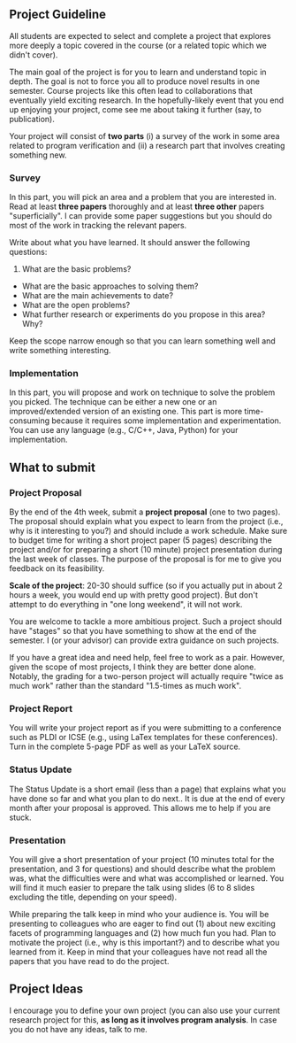 ## Project Guideline

All students are expected to select and complete a project that explores
more deeply a topic covered in the course (or a related topic which we
didn't cover).

The main goal of the project is for you to learn and understand topic in
depth. The goal is not to force you all to produce novel results in one
semester. Course projects like this often lead to collaborations that
eventually yield exciting research. In the hopefully-likely event that
you end up enjoying your project, come see me about taking it further
(say, to publication).


Your project will consist of **two parts** (i) a survey of the work in some
area related to program verification and (ii) a research part that
involves creating something new.

### Survey

In this part, you will pick an area and a problem that you are
interested in. Read at least **three papers** thoroughly and at least
**three other** papers "superficially". I can provide some paper
suggestions but you should do most of the work in tracking the relevant
papers.

Write about what you have learned. It should answer the following
questions:

1.  What are the basic problems?

-   What are the basic approaches to solving them?
-   What are the main achievements to date?
-   What are the open problems?
-   What further research or experiments do you propose in this area?
    Why?

Keep the scope narrow enough so that you can learn something well and
write something interesting.

### Implementation

In this part, you will propose and work on technique to solve the
problem you picked. The technique can be either a new one or an
improved/extended version of an existing one. This part is more
time-consuming because it requires some implementation and experimentation.
You can use any language (e.g., C/C++, Java, Python) for your implementation.

## What to submit

### Project Proposal

By the end of the 4th week, submit a **project proposal** (one to two
pages). The proposal should explain what you expect to learn from the
project (i.e., why is it interesting to you?) and should include a work
schedule. Make sure to budget time for writing a short project paper (5
pages) describing the project and/or for preparing a short (10 minute)
project presentation during the last week of classes. The purpose of the
proposal is for me to give you feedback on its feasibility.

****Scale of the project****: 20-30 should suffice (so if you actually
put in about 2 hours a week, you would end up with pretty good project).
But don't attempt to do everything in "one long weekend", it will not
work.

You are welcome to tackle a more ambitious project. Such a project
should have "stages" so that you have something to show at the end of
the semester. I (or your advisor) can provide extra guidance on such
projects.

If you have a great idea and need help, feel free to work as a pair.
However, given the scope of most projects, I think they are better done
alone. Notably, the grading for a two-person project will actually
require "twice as much work" rather than the standard "1.5-times as
much work".


### Project Report

You will write your project report as if you were submitting to a
conference such as PLDI or ICSE (e.g., using LaTex templates for these
conferences). Turn in the complete 5-page PDF as well as your LaTeX
source.

### Status Update

The Status Update is a short email (less than a page) that explains what
you have done so far and what you plan to do next.. It is due at the end
of every month after your proposal is approved. This allows me to help
if you are stuck.

### Presentation

You will give a short presentation of your project (10 minutes total for
the presentation, and 3 for questions) and should describe what the
problem was, what the difficulties were and what was accomplished or
learned. You will find it much easier to prepare the talk using slides
(6 to 8 slides excluding the title, depending on your speed).

While preparing the talk keep in mind who your audience is. You will be
presenting to colleagues who are eager to find out (1) about new
exciting facets of programming languages and (2) how much fun you had.
Plan to motivate the project (i.e., why is this important?) and to
describe what you learned from it. Keep in mind that your colleagues
have not read all the papers that you have read to do the project.

## Project Ideas

I encourage you to define your own project (you can also use your current research project for this, **as long as it involves program analysis**. In case you do not have any ideas, talk to me.
